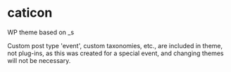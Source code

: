 caticon
===

WP theme based on _s


Custom post type 'event', custom taxonomies, etc., are included in theme, not plug-ins, as this was created for a special event, and changing themes will not be necessary.
